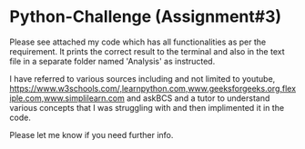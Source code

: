 # Python-Challenge (Assignment#3)

Please see attached my code which has all functionalities as per the requirement. It prints the correct result to the terminal and also in the text file in a separate folder named 'Analysis' as instructed.

I have referred to various sources including and not limited to youtube, https://www.w3schools.com/,learnpython.com,www.geeksforgeeks.org,flexiple.com,www.simplilearn.com and askBCS and a tutor to understand various concepts that I was struggling with and then implimented it in the code.

Please let me know if you need further info.
